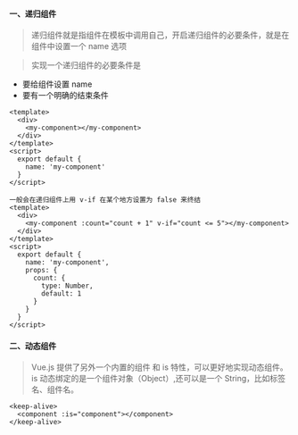 #### 一、递归组件


>递归组件就是指组件在模板中调用自己，开启递归组件的必要条件，就是在组件中设置一个 name 选项

>实现一个递归组件的必要条件是
- 要给组件设置 name
- 要有一个明确的结束条件

```
<template>
  <div>
    <my-component></my-component>
  </div>
</template>
<script>
  export default {
    name: 'my-component'
  }
</script>
```

```
一般会在递归组件上用 v-if 在某个地方设置为 false 来终结
<template>
  <div>
    <my-component :count="count + 1" v-if="count <= 5"></my-component>
  </div>
</template>
<script>
  export default {
    name: 'my-component',
    props: {
      count: {
        type: Number,
        default: 1
      }
    }
  }
</script>
```


#### 二、动态组件
> Vue.js 提供了另外一个内置的组件 <component> 和 is 特性，可以更好地实现动态组件。
>  is 动态绑定的是一个组件对象（Object）,还可以是一个 String，比如标签名、组件名。

```
<keep-alive>
  <component :is="component"></component>
</keep-alive>
```